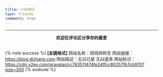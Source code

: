 ```yaml
---
title: 小伙伴们
type: friends
comments: true
---
```


<style>.links-content{margin:1rem 1.5rem 0}.link-navigation::after{content:" ";display:block;clear:both}.card{width:130px;font-size:1rem;padding:0;border-radius:4px;transition-duration:.15s;margin-bottom:1rem;display:block;float:left;box-shadow:0 2px 6px 0 rgba(0,0,0,.12);background:#f5f5f5}.card{margin-left:16px}@media(max-width:567px){.card{margin-left:16px;width:calc((100% - 16px)/2)}.card:nth-child(2n+1){margin-left:0}.card:not(:nth-child(2n+1)){margin-left:16px}}@media(min-width:567px){.card{margin-left:16px;width:calc((100% - 32px)/3)}.card:nth-child(3n+1){margin-left:0}.card:not(:nth-child(3n+1)){margin-left:16px}}@media(min-width:768px){.card{margin-left:16px;width:calc((100% - 48px)/4)}.card:nth-child(4n+1){margin-left:0}.card:not(:nth-child(4n+1)){margin-left:16px}}@media(min-width:1200px){.card{margin-left:16px;width:calc((100% - 64px)/5)}.card:nth-child(5n+1){margin-left:0}.card:not(:nth-child(5n+1)){margin-left:16px}}.card:hover{transform:scale(1.1);box-shadow:0 2px 6px 0 rgba(0,0,0,.12),0 0 6px 0 rgba(0,0,0,.04)}.card .thumb{width:100%;height:0;padding-bottom:100%;background-size:100% 100%!important}.posts-expand .post-body img{margin:0;padding:0;border:0}.card .card-header{display:block;text-align:center;padding:1rem .25rem;font-weight:500;color:#333;white-space:normal}.card .card-header a{font-style:normal;color:#2bbc8a;font-weight:700;text-decoration:none;border:0}.card .card-header a:hover{color:#d480aa;text-decoration:none;border:0} @media (prefers-color-scheme: dark) {.card{background:#34495e;} .card .thumb {opacity: 0.75;}}

.note:not(.no-icon)::before {display:none;} .post-body .note:not(.no-icon){padding-left:1em;}
</style>

<div><div class="links-content"><div class="link-navigation" id="links1"></div></div></div>

------

<div style="text-align:center;font-weight:bold;">
  <span class="with-love" id="animate1"><i class="fa fa-heart"></i></span>
  欢迎在评论区分享你的最爱
  <span class="with-love" id="animate2"><i class="fa fa-heart"></i></span>
</div>
<br>

{% note success %}
**[友链格式]**
网站名称：班班碎碎念
网站链接：https://blog.dlzhang.com
网站描述：无曰已是 无曰遂真
网站标识：https://cdn.v2ex.com/gravatar/cc763511474fe24ffcc80257fb7cb970?size=300
{% endnote %}
